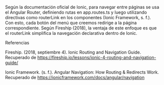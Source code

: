 Según la documentación oficial de Ionic, para navegar entre páginas se usa el Angular Router, definiendo rutas en app.routes.ts y luego utilizando directivas como routerLink en los componentes (Ionic Framework, s. f.).
Con esto, cada botón del menú que creemos redirige a la página correspondiente. Según Fireship (2018), la ventaja de este enfoque es que el routerLink simplifica la navegación declarativa dentro de Ionic.

Referencias 

Fireship. (2018, septiembre 4). Ionic Routing and Navigation Guide. Recuperado de https://fireship.io/lessons/ionic-4-routing-and-navigation-guide/

Ionic Framework. (s. f.). Angular Navigation: How Routing & Redirects Work. Recuperado de https://ionicframework.com/docs/angular/navigation
